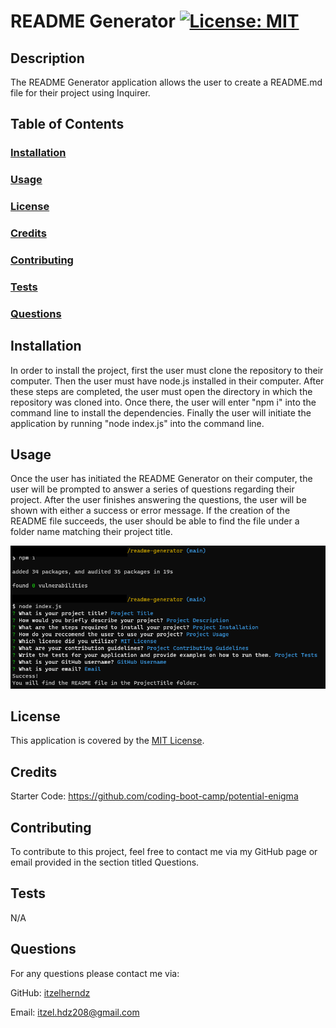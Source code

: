 # README Generator [![License: MIT](https://img.shields.io/badge/License-MIT-yellow.svg)](https://opensource.org/licenses/MIT)

## Description
The README Generator application allows the user to create a README.md file for their project using Inquirer. 

## Table of Contents

### [Installation](#installation)

### [Usage](#usage)

### [License](#license)

### [Credits](#credits)

### [Contributing](#contributing)

### [Tests](#tests)

### [Questions](#questions)

## Installation
In order to install the project, first the user must clone the repository to their computer. Then the user must have node.js installed in their computer. After these steps are completed, the user must open the directory in which the repository was cloned into. Once there, the user will enter "npm i" into the command line to install the dependencies. Finally the user will initiate the application by running "node index.js" into the command line. 

## Usage
Once the user has initiated the README Generator on their computer, the user will be prompted to answer a series of questions regarding their project. After the user finishes answering the questions, the user will be shown with either a success or error message. If the creation of the README file succeeds, the user should be able to find the file under a folder name matching their project title. 

![Screenshot Command Line](./assets/images/Screenshot-Comand-Line.png)

## License
This application is covered by the [MIT License](https://opensource.org/licenses/MIT).

## Credits
Starter Code: https://github.com/coding-boot-camp/potential-enigma

## Contributing
To contribute to this project, feel free to contact me via my GitHub page or email provided in the section titled Questions. 

## Tests
N/A

## Questions
For any questions please contact me via:

GitHub: [itzelherndz](https://github.com/itzelherndz)

Email: [itzel.hdz208@gmail.com](itzel.hdz208@gmail.com)
